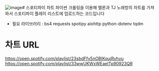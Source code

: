 ![image](https://github.com/user-attachments/assets/f8b85e19-91a0-41cf-bc5e-70e81878f0cc)# 스포티파이 차트
파이썬 크롤링을 이용해 멜론과 TJ 노래방의 차트를 가져와서 스포티파이 플레이 리스트에 업로드하는 코드입니다
 - 필요 라이브러리 : bs4 requests spotipy aiohttp python-dotenv tqdm
# 차트 URL
https://open.spotify.com/playlist/23sbdFfy5nOBIKqujRvhvu
https://open.spotify.com/playlist/33wwUKWxWEaeITp90923QR 
